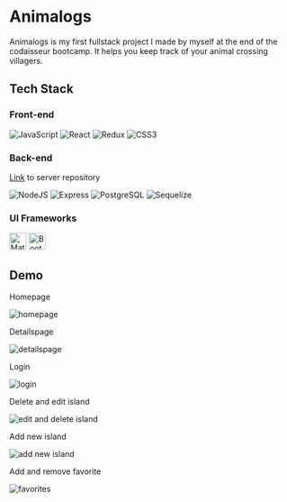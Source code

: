 <h1> Animalogs </h1>
Animalogs is my first fullstack project I made by myself at the end of the codaisseur bootcamp. 
It helps you keep track of your animal crossing villagers.

<h2> Tech Stack </h2>
<h3> Front-end </h3>
<p>
  <img alt="JavaScript" src="https://img.shields.io/badge/javascript-%2320232a.svg?style=for-the-badge&logo=javascript&logoColor=%23F7DF1E"/>
  <img alt="React" src="https://img.shields.io/badge/react-%2320232a.svg?style=for-the-badge&logo=react&logoColor=%2361DAFB"/>
  <img alt="Redux" src="https://img.shields.io/badge/Redux-%2320232a.svg?style=for-the-badge&logo=redux&logoColor=593D88"/>
  <img alt="CSS3" src="https://img.shields.io/badge/css3-%2320232a.svg?style=for-the-badge&logo=css3&logoColor=blue"/>
</p>

<h3> Back-end </h3>
<a href="https://github.com/naomi-eliasar/portfolio-server">Link</a> to server repository
<p>
  <img alt="NodeJS" src="https://img.shields.io/badge/node.js-%2320232a.svg?style=for-the-badge&logo=node.js&logoColor=6DA55F"/>
  <img alt="Express" src="https://img.shields.io/badge/Express.js-%2320232a.svg?style=for-the-badge&logo=express&logoColor=white"/>
  <img alt="PostgreSQL" src="https://img.shields.io/badge/-PostgreSQL-%2320232a.svg?style=for-the-badge&logo=postgreSQL&logoColor=blue"/>
  <img alt="Sequelize" src="https://img.shields.io/badge/-Sequelize-%2320232a.svg?style=for-the-badge&logo=sequelize&logoColor=blue"/>
 </p>

<h3> UI Frameworks </h3>
<p>
  <img alt="Material UI" height="30px" src="https://img.shields.io/badge/-MaterialUI-%2320232a.svg?style=for-the-badge&logo=MUI&logoColor=blue"/>
  <img alt="Bootstrap" height="30px" src="https://img.shields.io/badge/-Bootstrap-%2320232a.svg?style=for-the-badge&logo=Bootstrap&logoColor=593D88"/>
 </p>

<h2> Demo </h2>
<p>Homepage</p>
<img alt="homepage" src="https://media.giphy.com/media/Gk49qj7MMA0UK6RCVh/giphy.gif"/>

<p>Detailspage</p>
<img alt="detailspage" src="https://media.giphy.com/media/vL25QZsZIzQGtT7hIW/giphy.gif"/>

<p>Login</p>
<img alt="login" src="https://media.giphy.com/media/QFXwhHRSxXT715aLun/giphy.gif"/>

<p>Delete and edit island</p>
<img alt="edit and delete island" src="https://media.giphy.com/media/RnXOD596Yolo7yzDk0/giphy-downsized.gif"/>

<p>Add new island</p>
<img alt="add new island" src="https://media.giphy.com/media/azxez53SqCQF0zK2mZ/giphy.gif"/>

<p>Add and remove favorite</p>
<img alt="favorites" src="https://media.giphy.com/media/vPchQpxVlEYiXddzMx/giphy.gif"/>
